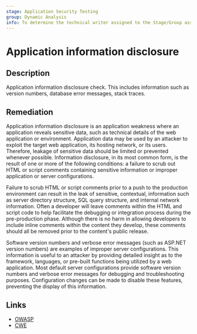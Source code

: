 ```yaml
---
stage: Application Security Testing
group: Dynamic Analysis
info: To determine the technical writer assigned to the Stage/Group associated with this page, see https://handbook.gitlab.com/handbook/product/ux/technical-writing/#assignments
---
```


# Application information disclosure

## Description

Application information disclosure check. This includes information such as version numbers, database error messages, stack traces.

## Remediation

Application information disclosure is an application weakness where an application reveals sensitive data, such as technical details of the web application or environment. Application data may be used by an attacker to exploit the target web application, its hosting network, or its users. Therefore, leakage of sensitive data should be limited or prevented whenever possible. Information disclosure, in its most common form, is the result of one or more of the following conditions: a failure to scrub out HTML or script comments containing sensitive information or improper application or server configurations.

Failure to scrub HTML or script comments prior to a push to the production environment can result in the leak of sensitive, contextual, information such as server directory structure, SQL query structure, and internal network information. Often a developer will leave comments within the HTML and script code to help facilitate the debugging or integration process during the pre-production phase. Although there is no harm in allowing developers to include inline comments within the content they develop, these comments should all be removed prior to the content's public release.

Software version numbers and verbose error messages (such as ASP.NET version numbers) are examples of improper server configurations. This information is useful to an attacker by providing detailed insight as to the framework, languages, or pre-built functions being utilized by a web application. Most default server configurations provide software version numbers and verbose error messages for debugging and troubleshooting purposes. Configuration changes can be made to disable these features, preventing the display of this information.

## Links

- [OWASP](https://owasp.org/Top10/A05_2021-Security_Misconfiguration/)
- [CWE](https://cwe.mitre.org/data/definitions/200.html)
